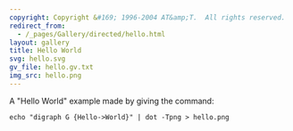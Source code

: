 ```yaml
---
copyright: Copyright &#169; 1996-2004 AT&amp;T.  All rights reserved.
redirect_from:
  - /_pages/Gallery/directed/hello.html
layout: gallery
title: Hello World
svg: hello.svg
gv_file: hello.gv.txt
img_src: hello.png
---
```

A "Hello World" example made by giving the command:
```
echo "digraph G {Hello->World}" | dot -Tpng > hello.png
```
